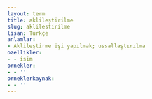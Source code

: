 ```yaml
---
layout: term
title: aklileştirilme
slug: aklilestirilme
lisan: Türkçe
anlamlar:
- Aklileştirme işi yapılmak; ussallaştırılma
ozellikler:
- - isim
ornekler:
- - ''
orneklerkaynak:
- - ''
---
```

